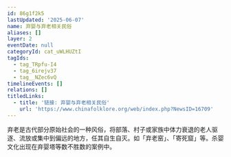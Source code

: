 ```yaml
---
id: 86g1f2k5
lastUpdated: '2025-06-07'
name: 弃婴与弃老相关民俗
aliases: []
layer: 2
eventDate: null
categoryId: cat_uWLHUZtI
tagIds:
  - tag_TRpfu-I4
  - tag_6irejv37
  - tag__NZec6vQ
timelineEvents: []
relations: []
titledLinks:
  - title: '链接: 弃婴与弃老相关民俗'
    url: 'https://www.chinafolklore.org/web/index.php?NewsID=16709'
---
```

弃老是古代部分原始社会的一种风俗，将部落、村子或家族中体力衰退的老人驱逐、流放或集中到偏远的地方，任其自生自灭。如「弃老窑」、「寄死窟」等。杀婴文化出现在弃婴塔等数不胜数的案例中。
